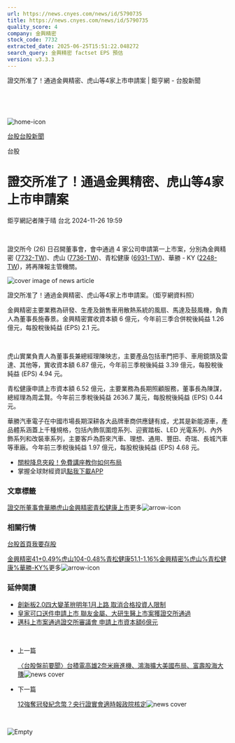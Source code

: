 ```yaml
---
url: https://news.cnyes.com/news/id/5790735
title: https://news.cnyes.com/news/id/5790735
quality_score: 4
company: 金興精密
stock_code: 7732
extracted_date: 2025-06-25T15:51:22.048272
search_query: 金興精密 factset EPS 預估
version: v3.3.3
---
```


證交所准了！通過金興精密、虎山等4家上市申請案 | 鉅亨網 - 台股新聞

‌

‌

![home-icon](/assets/icons/breadCrumb/symbol-icon-home.svg)

[台股](/news/cat/tw_stock)[台股新聞](/news/cat/tw_stock_news)

台股

# 證交所准了！通過金興精密、虎山等4家上市申請案

鉅亨網記者陳于晴 台北 2024-11-26 19:59

‌

證交所今 (26) 日召開董事會，會中通過 4 家公司申請第一上市案，分別為金興精密 ([7732-TW](https://www.cnyes.com/twstock/7732))、虎山 ([7736-TW](https://www.cnyes.com/twstock/7736))、青松健康 ([6931-TW](https://www.cnyes.com/twstock/6931))、華勝 - KY ([2248-TW](https://www.cnyes.com/twstock/2248))，將再陳報主管機關。

![cover image of news article](/_next/image?url=https%3A%2F%2Fcimg.cnyes.cool%2Fprod%2Fnews%2F5790735%2Fl%2Ffd941f64b0a6f09533de83a9f5de6755.jpg&w=3840&q=75)

證交所准了！通過金興精密、虎山等4家上市申請案。（鉅亨網資料照）

金興精密主要業務為研發、生產及銷售車用散熱系統的風扇、馬達及鼓風機，負責人為董事長施春景。金興精密實收資本額 6 億元，今年前三季合併稅後純益 1.26 億元，每股稅後純益 (EPS) 2.1 元。

‌

虎山實業負責人為董事長兼總經理陳映志，主要產品包括車門把手、車用鏡頭及雷達、其他等，實收資本額 6.87 億元，今年前三季稅後純益 3.39 億元，每股稅後純益 (EPS) 4.94 元。

青松健康申請上市資本額 6.52 億元，主要業務為長期照顧服務，董事長為陳謀，總經理為周孟賢。今年前三季稅後純益 2636.7 萬元，每股稅後純益 (EPS) 0.44 元。

華勝汽車電子在中國市場長期深耕各大品牌車商供應鏈有成，尤其是新能源車，產品體系涵蓋上千種規格，包括內飾氛圍燈系列、迎賓踏板、LED 光電系列、內外飾系列和改裝車系列，主要客戶為蔚來汽車、理想、通用、豐田、奇瑞、長城汽車等車廠。今年前三季稅後純益 1.97 億元，每股稅後純益 (EPS) 4.68 元。

* [關稅降息夾殺！免費講座教你如何布局](https://www.rsc.com.tw/Cnyes_RSC/SeminarBooking2025InvestmentOutlook.aspx?utm_source=anue&utm_medium=usstocks_end)
* 掌握全球財經資訊[點我下載APP](http://www.cnyes.com/app/?utm_source=mweb&utm_medium=HamMenuBanner&utm_campaign=fixed&utm_content=entr)

### 文章標籤

[證交所](https://news.cnyes.com/tag/證交所 "證交所")[董事會](https://news.cnyes.com/tag/董事會 "董事會")[華勝](https://news.cnyes.com/tag/華勝 "華勝")[虎山](https://news.cnyes.com/tag/虎山 "虎山")[金興精密](https://news.cnyes.com/tag/金興精密 "金興精密")[青松健康](https://news.cnyes.com/tag/青松健康 "青松健康")[上市](https://news.cnyes.com/tag/上市 "上市")更多![arrow-icon](/assets/icons/arrows/arrow-down.svg)

### 相關行情

[台股首頁](https://www.cnyes.com/twstock)[我要存股](https://supr.link/8OHaU)

[金興精密41+0.49%](https://www.cnyes.com/twstock/7732)[虎山104-0.48%](https://www.cnyes.com/twstock/7736)[青松健康51.1-1.16%](https://www.cnyes.com/twstock/6931)[金興精密%](https://www.cnyes.com/twstock/7732)[虎山%](https://www.cnyes.com/twstock/7736)[青松健康%](https://www.cnyes.com/twstock/6931)[華勝-KY%](https://www.cnyes.com/twstock/2248)更多![arrow-icon](/assets/icons/arrows/arrow-down.svg)

### 延伸閱讀

* [創新板2.0四大變革拚明年1月上路 取消合格投資人限制](/news/id/5790719)
* [皇家可口送件申請上市 聯友金屬、大研生醫上市案獲證交所通過](/news/id/6038416)
* [邁科上市案通過證交所審議會 申請上市資本額6億元](/news/id/6005416)

‌

* 上一篇

  [〈台股盤前要聞〉台積電高雄2奈米廠進機、鴻海擴大美國布局、富壽股海大賺](/news/id/5790858)![news cover](https://cimg.cnyes.cool/prod/news/5790858/m/d31a2c1f5d4174b7f97687eb521d8495.jpg)
* 下一篇

  [12強奪冠發紀念幣？央行證實會適時報政院核定](/news/id/5790580)![news cover](https://cimg.cnyes.cool/prod/news/5790580/m/20202e4ab278dfa42a5cf81c7af4d0df.jpg)

‌

![Empty](/assets/icons/skeleton/empty-image.svg)

‌